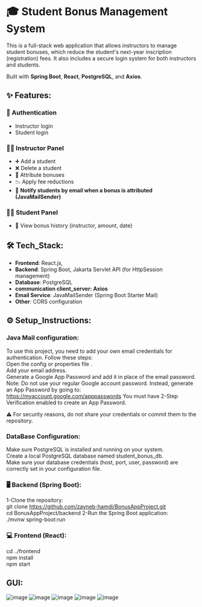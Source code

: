 # 🎓 Student Bonus Management System
This is a full-stack web application that allows instructors to manage student bonuses, which reduce the student's next-year inscription (registration) fees. It also includes a secure login system for both instructors and students.

Built with **Spring Boot**, **React**, **PostgreSQL**, and **Axios**.
## ✨ Features:
### 🔐 Authentication
- Instructor login
- Student login  
  
### 🧑‍🏫 Instructor Panel
- ➕ Add a student
- ❌ Delete a student
- 🎁 Attribute bonuses
- 📉 Apply fee reductions
- 📧 **Notify students by email when a bonus is attributed (JavaMailSender)**
### 👨‍🎓 Student Panel
- 📜 View bonus history (instructor, amount, date)  

## 🛠️ Tech_Stack:
- **Frontend**: React.js,
- **Backend**: Spring Boot, Jakarta Servlet API (for HttpSession management)
- **Database**: PostgreSQL
- **communication client_server: Axios**
- **Email Service**: JavaMailSender (Spring Boot Starter Mail)
- **Other**: CORS configuration
## ⚙️ Setup_Instructions:
### Java Mail configuration:
To use this project, you need to add your own email credentials for authentication.
Follow these steps:  
Open the config or properties file .  
Add your email address.  
Generate a Google App Password and add it in place of the email password.  
Note: Do not use your regular Google account password. Instead, generate an App Password by going to:
https://myaccount.google.com/apppasswords
You must have 2-Step Verification enabled to create an App Password.  

⚠️ For security reasons, do not share your credentials or commit them to the repository.  
### DataBase Configuration:
Make sure PostgreSQL is installed and running on your system.  
Create a local PostgreSQL database named student_bonus_db.  
Make sure your database credentials (host, port, user, password) are correctly set in your configuration file.
### 🖥️ Backend (Spring Boot):
1-Clone the repository:  
git clone https://github.com/zayneb-hamdi/BonusAppProject.git  
cd BonusAppProject/backend
2-Run the Spring Boot application:  
./mvnw spring-boot:run  
### 💻 Frontend (React):
cd ../frontend  
npm install  
npm start
## GUI:
![image](https://github.com/user-attachments/assets/efff992d-4f79-4932-8c3d-c6643abe4df3)
![image](https://github.com/user-attachments/assets/988c1579-2cff-4ec4-aec4-ad208d57a96a)
![image](https://github.com/user-attachments/assets/6321f538-ddfa-433c-a084-1652b37c1110)
![image](https://github.com/user-attachments/assets/0a990432-3017-4c8d-8eb0-a3355ec541f4)
![image](https://github.com/user-attachments/assets/52a5bb9d-0b99-40d7-8ea8-8331a0402f7d)

